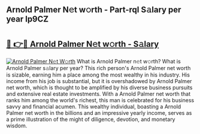 ## Arnold Palmer N𝚎t w𝚘rth - Part-rql S𝚊lary per year lp9CZ

# <h2><a href="http://gc36enm.nevu.top/?p=Arnold+Palmer">🔗 👉🔴 Arnold Palmer N𝚎t w𝚘rth - S𝚊lary</a></h2>

[![Arnold Palmer N𝚎t W𝚘rth](https://i.imgur.com/Oavwk0R.jpeg)](http://gc36enm.nevu.top/?p=Arnold+Palmer)
What is Arnold Palmer n𝚎t w𝚘rth? What is Arnold Palmer s𝚊lary per year?
This rich person's Arnold Palmer net worth is sizable, earning him a place among the most wealthy in his industry. His income from his job is substantial, but it is overshadowed by Arnold Palmer net worth, which is thought to be amplified by his diverse business pursuits and extensive real estate investments. With a Arnold Palmer net worth that ranks him among the world's richest, this man is celebrated for his business savvy and financial acumen. This wealthy individual, boasting a Arnold Palmer net worth in the billions and an impressive yearly income, serves as a prime illustration of the might of diligence, devotion, and monetary wisdom.
